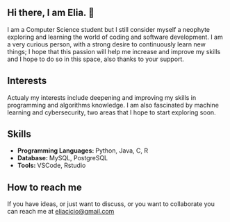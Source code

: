 ## Hi there, I am Elia. 👋

I am a Computer Science student but I still consider myself a neophyte exploring and learning the world of coding and software development. I am a very curious person, with a strong desire to continuously learn new things; I hope that this passion will help me increase and improve my skills and I hope to do so in this space, also thanks to your support.

## Interests

Actualy my interests include deepening and improving my skills in programming and algorithms knowledge. I am also fascinated by machine learning and cybersecurity, two areas that I hope to start exploring soon.

## Skills

* <strong> Programming Languages: </strong> Python, Java, C, R
* <strong> Database: </strong> MySQL, PostgreSQL
* <strong> Tools: </strong> VSCode, Rstudio


## How to reach me
If you have ideas, or just want to discuss, or you want to collaborate you can reach me at eliacicio@gmail.com
